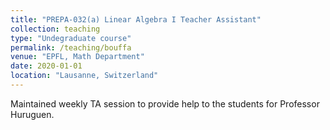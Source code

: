 ```yaml
---
title: "PREPA-032(a) Linear Algebra I Teacher Assistant"
collection: teaching
type: "Undegraduate course"
permalink: /teaching/bouffa
venue: "EPFL, Math Department"
date: 2020-01-01
location: "Lausanne, Switzerland"
---
```


Maintained weekly TA session to provide help to the students for Professor Huruguen.